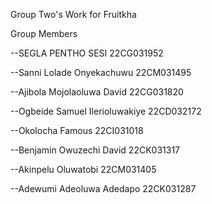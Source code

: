 Group Two's Work for Fruitkha

Group Members

--SEGLA PENTHO SESI 22CG031952

--Sanni Lolade Onyekachuwu 22CM031495


--Ajibola Mojolaoluwa David 22CG031820

--Ogbeide Samuel Ilerioluwakiye 22CD032172

--Okolocha Famous 22CI031018

--Benjamin Owuzechi David 22CK031317

--Akinpelu Oluwatobi 22CM031405

--Adewumi Adeoluwa Adedapo 22CK031287